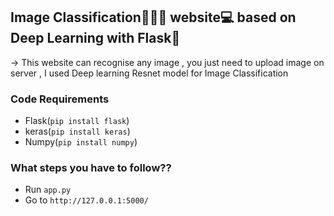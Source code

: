 ## Image Classification🐼🐶🐱 website💻 based on Deep Learning with Flask🐍
-> This website can recognise any image , you just need to upload image on server , I used Deep learning Resnet model for Image Classification




### Code Requirements
- Flask(`pip install flask`)
- keras(`pip install keras`)
- Numpy(`pip install numpy`)


### What steps you have to follow??

- Run `app.py`
- Go to ` http://127.0.0.1:5000/ `



